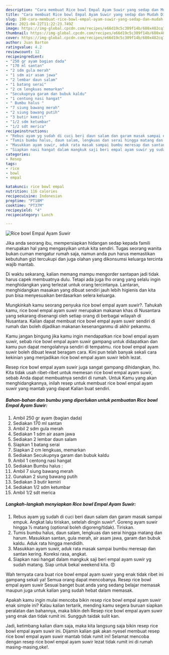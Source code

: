 ```yaml
---
description: "Cara membuat Rice bowl Empal Ayam Suwir yang sedap dan Mudah Dibuat"
title: "Cara membuat Rice bowl Empal Ayam Suwir yang sedap dan Mudah Dibuat"
slug: 190-cara-membuat-rice-bowl-empal-ayam-suwir-yang-sedap-dan-mudah-dibuat
date: 2021-04-22T11:22:23.749Z
image: https://img-global.cpcdn.com/recipes/e66d19c5c309f14b/680x482cq70/rice-bowl-empal-ayam-suwir-foto-resep-utama.jpg
thumbnail: https://img-global.cpcdn.com/recipes/e66d19c5c309f14b/680x482cq70/rice-bowl-empal-ayam-suwir-foto-resep-utama.jpg
cover: https://img-global.cpcdn.com/recipes/e66d19c5c309f14b/680x482cq70/rice-bowl-empal-ayam-suwir-foto-resep-utama.jpg
author: Juan Barton
ratingvalue: 4.2
reviewcount: 12
recipeingredient:
- "250 gr ayam bagian dada"
- "170 ml santan"
- "2 sdm gula merah"
- "1 sdm air asam jawa"
- "2 lembar daun salam"
- "1 batang serai"
- "2 cm lengkuas memarkan"
- "Secukupnya garam dan bubuk kaldu"
- "1 centong nasi hangat"
- " Bumbu halus "
- "7 siung bawang merah"
- "2 siung bawang putih"
- "3 butir kemiri"
- "1/2 sdm ketumbar"
- "1/2 sdt merica"
recipeinstructions:
- "Rebus ayam yg sudah di cuci beri daun salam dan garam masak sampai empuk. Angkat lalu tiriskan, setelah dingin suwir². Goreng ayam suwir hingga ½ matang (optional boleh digoreng/tidak). Tiriskan."
- "Tumis bumbu halus, daun salam, lengkuas dan serai hingga matang dan harum. Masukkan santan, gula merah, air asam jawa, garam dan bubuk kaldu. Aduk rata hingga mendidih."
- "Masukkan ayam suwir, aduk rata masak sampai bumbu meresap dan santan kering. Koreksi rasa, angkat."
- "Siapkan nasi hangat dalam mangkuk saji beri empal ayam suwir yg sudah matang. Siap untuk bekal weekend kita. 😍"
categories:
- Resep
tags:
- rice
- bowl
- empal

katakunci: rice bowl empal 
nutrition: 116 calories
recipecuisine: Indonesian
preptime: "PT18M"
cooktime: "PT37M"
recipeyield: "4"
recipecategory: Lunch

---
```



![Rice bowl Empal Ayam Suwir](https://img-global.cpcdn.com/recipes/e66d19c5c309f14b/680x482cq70/rice-bowl-empal-ayam-suwir-foto-resep-utama.jpg)

Jika anda seorang ibu, mempersiapkan hidangan sedap kepada famili merupakan hal yang mengasyikan untuk kita sendiri. Tugas seorang  wanita bukan cuman mengatur rumah saja, namun anda pun harus memastikan kebutuhan gizi tercukupi dan juga olahan yang dikonsumsi keluarga tercinta wajib mantab.

Di waktu  sekarang, kalian memang mampu mengorder santapan jadi tidak harus capek membuatnya dulu. Tetapi ada juga lho orang yang selalu ingin menghidangkan yang terlezat untuk orang tercintanya. Lantaran, menghidangkan masakan yang dibuat sendiri jauh lebih higienis dan kita pun bisa menyesuaikan berdasarkan selera keluarga. 



Mungkinkah kamu seorang penyuka rice bowl empal ayam suwir?. Tahukah kamu, rice bowl empal ayam suwir merupakan makanan khas di Nusantara yang sekarang disenangi oleh setiap orang di berbagai wilayah di Nusantara. Kalian dapat membuat rice bowl empal ayam suwir sendiri di rumah dan boleh dijadikan makanan kesenanganmu di akhir pekanmu.

Kamu jangan bingung jika kamu ingin mendapatkan rice bowl empal ayam suwir, sebab rice bowl empal ayam suwir gampang untuk didapatkan dan kamu pun dapat mengolahnya sendiri di tempatmu. rice bowl empal ayam suwir boleh dibuat lewat beragam cara. Kini pun telah banyak sekali cara kekinian yang menjadikan rice bowl empal ayam suwir lebih lezat.

Resep rice bowl empal ayam suwir juga sangat gampang dihidangkan, lho. Kita tidak usah ribet-ribet untuk memesan rice bowl empal ayam suwir, sebab Anda dapat membuatnya sendiri di rumah. Untuk Kamu yang akan menghidangkannya, inilah resep untuk membuat rice bowl empal ayam suwir yang mantab yang dapat Kalian buat sendiri.

<!--inarticleads1-->

##### Bahan-bahan dan bumbu yang diperlukan untuk pembuatan Rice bowl Empal Ayam Suwir:

1. Ambil 250 gr ayam (bagian dada)
1. Sediakan 170 ml santan
1. Ambil 2 sdm gula merah
1. Sediakan 1 sdm air asam jawa
1. Sediakan 2 lembar daun salam
1. Siapkan 1 batang serai
1. Siapkan 2 cm lengkuas, memarkan
1. Sediakan Secukupnya garam dan bubuk kaldu
1. Ambil 1 centong nasi hangat
1. Sediakan  Bumbu halus :
1. Ambil 7 siung bawang merah
1. Gunakan 2 siung bawang putih
1. Sediakan 3 butir kemiri
1. Sediakan 1/2 sdm ketumbar
1. Ambil 1/2 sdt merica




<!--inarticleads2-->

##### Langkah-langkah menyiapkan Rice bowl Empal Ayam Suwir:

1. Rebus ayam yg sudah di cuci beri daun salam dan garam masak sampai empuk. Angkat lalu tiriskan, setelah dingin suwir². Goreng ayam suwir hingga ½ matang (optional boleh digoreng/tidak). Tiriskan.
1. Tumis bumbu halus, daun salam, lengkuas dan serai hingga matang dan harum. Masukkan santan, gula merah, air asam jawa, garam dan bubuk kaldu. Aduk rata hingga mendidih.
1. Masukkan ayam suwir, aduk rata masak sampai bumbu meresap dan santan kering. Koreksi rasa, angkat.
1. Siapkan nasi hangat dalam mangkuk saji beri empal ayam suwir yg sudah matang. Siap untuk bekal weekend kita. 😍




Wah ternyata cara buat rice bowl empal ayam suwir yang enak tidak ribet ini gampang sekali ya! Semua orang dapat mencobanya. Resep rice bowl empal ayam suwir Sesuai banget buat anda yang sedang belajar memasak maupun juga untuk kalian yang sudah hebat dalam memasak.

Apakah kamu ingin mulai mencoba bikin resep rice bowl empal ayam suwir enak simple ini? Kalau kalian tertarik, mending kamu segera buruan siapkan peralatan dan bahannya, maka bikin deh Resep rice bowl empal ayam suwir yang enak dan tidak rumit ini. Sungguh taidak sulit kan. 

Jadi, ketimbang kalian diam saja, maka kita langsung saja bikin resep rice bowl empal ayam suwir ini. Dijamin kalian gak akan nyesel membuat resep rice bowl empal ayam suwir mantab tidak rumit ini! Selamat mencoba dengan resep rice bowl empal ayam suwir lezat tidak rumit ini di rumah masing-masing,oke!.

